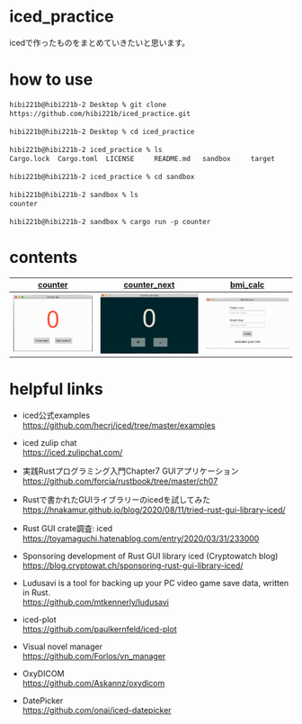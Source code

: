 # iced_practice
icedで作ったものをまとめていきたいと思います。

# how to use 

```terminal
hibi221b@hibi221b-2 Desktop % git clone https://github.com/hibi221b/iced_practice.git

hibi221b@hibi221b-2 Desktop % cd iced_practice

hibi221b@hibi221b-2 iced_practice % ls
Cargo.lock	Cargo.toml	LICENSE		README.md	sandbox		target

hibi221b@hibi221b-2 iced_practice % cd sandbox 

hibi221b@hibi221b-2 sandbox % ls
counter

hibi221b@hibi221b-2 sandbox % cargo run -p counter
```

# contents

|[counter](https://github.com/hibi221b/iced_practice/tree/master/sandbox/counter)|[counter_next](https://github.com/hibi221b/iced_practice/tree/master/sandbox/counter_next)|[bmi_calc](https://github.com/hibi221b/iced_practice/tree/master/sandbox/bmi_calc)|
|:---:|:---:|:---:|
|<img src="./assets/counter.gif">|<img src="./assets/counter_next.gif">|<img src="./assets/bmi_calc.gif">|

# helpful links

- iced公式examples <br>
https://github.com/hecrj/iced/tree/master/examples

- iced zulip chat <br>
https://iced.zulipchat.com/

- 実践Rustプログラミング入門Chapter7 GUIアプリケーション <br>
https://github.com/forcia/rustbook/tree/master/ch07

- Rustで書かれたGUIライブラリーのicedを試してみた <br>
https://hnakamur.github.io/blog/2020/08/11/tried-rust-gui-library-iced/

- Rust GUI crate調査: iced <br>
https://toyamaguchi.hatenablog.com/entry/2020/03/31/233000

- Sponsoring development of Rust GUI library iced (Cryptowatch blog) <br>
https://blog.cryptowat.ch/sponsoring-rust-gui-library-iced/

- Ludusavi is a tool for backing up your PC video game save data, written in Rust. <br>
https://github.com/mtkennerly/ludusavi

- iced-plot <br>
https://github.com/paulkernfeld/iced-plot

- Visual novel manager <br>
https://github.com/Forlos/vn_manager

- OxyDICOM <br>
https://github.com/Askannz/oxydicom

- DatePicker <br>
https://github.com/onai/iced-datepicker
